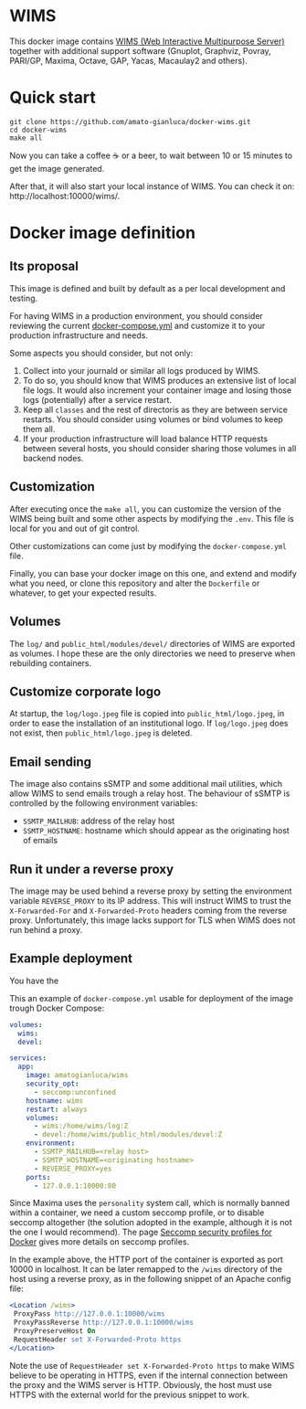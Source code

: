 # WIMS

This docker image contains [WIMS (Web Interactive Multipurpose Server)](https://wimsedu.info/) 
together with additional support software (Gnuplot, Graphviz, Povray, PARI/GP, Maxima, Octave, 
GAP, Yacas, Macaulay2 and others). 

# Quick start

```
git clone https://github.com/amato-gianluca/docker-wims.git
cd docker-wims
make all
```

Now you can take a coffee <i class="fa fa-check"></i> &#x2615; or a beer, 
to wait between 10 or 15 minutes to get the image generated.

After that, it will also start your local instance of WIMS.
You can check it on: http://localhost:10000/wims/.

# Docker image definition

## Its proposal

This image is defined and built by default as a per local development and testing.

For having WIMS in a production environment, you should consider reviewing the 
current [docker-compose.yml](https://github.com/amato-gianluca/docker-wims/blob/master/docker-compose.yml)
and customize it to your production infrastructure and needs.

Some aspects you should consider, but not only:

1. Collect into your journald or similar all logs produced by WIMS. 
2. To do so, you should know that WIMS produces an extensive list of local file logs. It would also
   increment your container image and losing those logs (potentially) after a service restart.
3. Keep all `classes` and the rest of directoris as they are between service restarts. You should
   consider using volumes or bind volumes to keep them all.
4. If your production infrastructure will load balance HTTP requests between several hosts, you
   should consider sharing those volumes in all backend nodes.

## Customization

After executing once the `make all`, you can customize the version of the WIMS being built
and some other aspects by modifying the `.env`. This file is local for you and out of git control.

Other customizations can come just by modifying the `docker-compose.yml` file.

Finally, you can base your docker image on this one, and extend and modify what you need, or
clone this repository and alter the `Dockerfile` or whatever, to get your expected results.

## Volumes

The `log/` and `public_html/modules/devel/` directories of WIMS are exported as volumes.
I hope these are the only directories we need to preserve when rebuilding containers.

## Customize corporate logo

At startup, the `log/logo.jpeg` file is copied into `public_html/logo.jpeg`, in order 
to ease the installation of an institutional logo. If `log/logo.jpeg` does not exist, 
then `public_html/logo.jpeg` is deleted.

## Email sending

The image also contains sSMTP and some additional mail utilities, which allow WIMS to 
send emails trough a relay host. The behaviour of sSMTP is controlled by the following 
environment variables:
  * `SSMTP_MAILHUB`: address of the relay host
  * `SSMTP_HOSTNAME`: hostname which should appear as the originating host of emails

## Run it under a reverse proxy

The image may be used behind a reverse proxy by setting the environment variable 
`REVERSE_PROXY` to its IP address. This will instruct WIMS to trust the 
`X-Forwarded-For` and `X-Forwarded-Proto` headers coming from the reverse proxy. 
Unfortunately, this image lacks support for TLS when WIMS does not run behind a proxy.

## Example deployment

You have the 

This an example of `docker-compose.yml` usable for deployment of the image trough Docker Compose:

```yaml
volumes:
  wims:
  devel:

services:
  app:
    image: amatogianluca/wims
    security_opt:
      - seccomp:unconfined
    hostname: wims
    restart: always
    volumes:
      - wims:/home/wims/log:Z
      - devel:/home/wims/public_html/modules/devel:Z
    environment:
      - SSMTP_MAILHUB=<relay host>
      - SSMTP_HOSTNAME=<originating hostname>
      - REVERSE_PROXY=yes
    ports:
      - 127.0.0.1:10000:80
```

Since Maxima uses the `personality` system call, which is normally banned within a container,
we need a custom seccomp profile, or to disable seccomp altogether (the solution adopted in 
the example, although it is not the one I would recommend). The page 
[Seccomp security profiles for Docker](https://docs.docker.com/engine/security/seccomp/) 
gives more details on seccomp profiles.

In the example above, the HTTP port of the container is exported as port 10000 in localhost. 
It can be later remapped to the `/wims` directory of the host using a reverse proxy, as in the 
following snippet of an Apache config file:

 ```apache
 <Location /wims>
  ProxyPass http://127.0.0.1:10000/wims
  ProxyPassReverse http://127.0.0.1:10000/wims
  ProxyPreserveHost On
  RequestHeader set X-Forwarded-Proto https
</Location>
```

Note the use of `RequestHeader set X-Forwarded-Proto https` to make WIMS believe 
to be operating in HTTPS, even if the internal connection between the proxy and the
WIMS server is HTTP. Obviously, the host must use HTTPS with the external world for the 
previous snippet to work.
